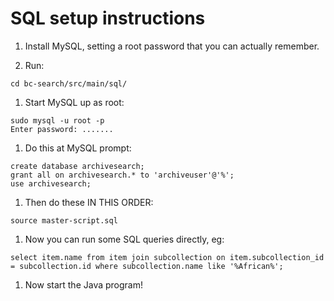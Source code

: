 # SQL setup instructions

1. Install MySQL, setting a root password that you can actually remember.

1. Run:

```
cd bc-search/src/main/sql/
```

1. Start MySQL up as root:

```
sudo mysql -u root -p
Enter password: .......
```

1. Do this at MySQL prompt:

```
create database archivesearch;
grant all on archivesearch.* to 'archiveuser'@'%';
use archivesearch;
```

1. Then do these IN THIS ORDER:

```
source master-script.sql
```

1. Now you can run some SQL queries directly, eg:

```
select item.name from item join subcollection on item.subcollection_id = subcollection.id where subcollection.name like '%African%';
```

1. Now start the Java program!
